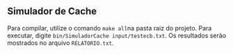 ## Simulador de Cache

Para compilar, utilize o comando ```make all```na pasta raiz do projeto. Para executar, digite ```bin/SimuladorCache input/testecb.txt```. Os resultados serão mostrados no arquivo ```RELATORIO.txt```. 
